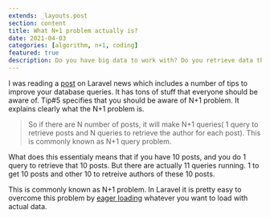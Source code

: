 ```yaml
---
extends: _layouts.post
section: content
title: What N+1 problem actually is?
date: 2021-04-03
categories: [algorithm, n+1, coding]
featured: true
description: Do you have big data to work with? Do you retrieve data that is related to other data(which most of the time is)? You may be facing N+1 problem. But do you know what N+1 problem is?
---
```


I was reading a [post](https://laravel-news.com/18-tips-to-optimize-your-laravel-database-queries) on Laravel news which includes a number of tips to improve your database queries. It has tons of stuff that everyone should be aware of. Tip#5 specifies that you should be aware of N+1 problem. It explains clearly what the N+1 problem is.

> So if there are N number of posts, it will make N+1 queries( 1 query to retrieve posts and N queries to retrieve the author for each post). This is commonly known as N+1 query problem.

What does this essentialy means that if you have 10 posts, and you do 1 query to retrieve that 10 posts. But there are actually 11 queries running. 1 to get 10 posts and other 10 to retreive authors of these 10 posts.

This is commonly known as N+1 problem. In Laravel it is pretty easy to overcome this problem by [eager loading](https://laravel.com/docs/8.x/eloquent-relationships#eager-loading) whatever you want to load with actual data.
